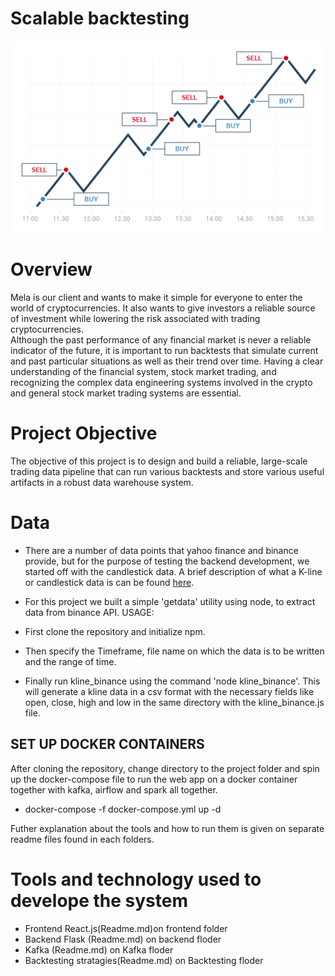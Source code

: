 # Scalable backtesting 
<img title="Mela" alt="Alt text" src="/images/cryptoTrading.png" width= "1000">

# Overview
Mela is our client and wants to make it simple for everyone to enter the world of cryptocurrencies. It also wants to give investors a reliable source of investment while lowering the risk associated with trading cryptocurrencies.   
Although the past performance of any financial market is never a reliable indicator of the future, it is important to run backtests that simulate current and past particular situations as well as their trend over time. Having a clear understanding of the financial system, stock market trading,  and recognizing the complex data engineering systems involved in the crypto and general stock market trading systems are essential.

# Project Objective 
The objective of this project is to design and build a reliable, large-scale trading data pipeline that can run various backtests and store various useful artifacts in a robust data warehouse system.

# Data
* There are a number of data points that yahoo finance and binance provide, but for the purpose of testing the backend development, we started off with the candlestick data.
A brief description of what a K-line or candlestick data is can be found [here](https://www.investopedia.com/terms/c/candlestick.asp).

* For this project we built a simple 'getdata' utility using node, to extract data from binance API.
USAGE: 
* First clone the repository and initialize npm.
* Then specify the Timeframe, file name on which the data is to be written and the range of time.
* Finally run kline_binance using the command 'node kline_binance'. This will generate a kline data in a csv format with the necessary fields like open, close, high and low in the same directory with the kline_binance.js file.

 ## SET UP DOCKER CONTAINERS

After cloning the repository, change directory to the project folder and spin up the docker-compose file to run the web app on a docker container together with kafka, airflow and spark all together. 
 
 * docker-compose -f docker-compose.yml up -d

Futher explanation about the tools and how to run them is given on separate readme files found in each folders.
# Tools and technology used to develope the system
- Frontend React.js(Readme.md)on frontend folder
- Backend Flask (Readme.md) on backend floder
- Kafka (Readme.md) on Kafka floder
- Backtesting stratagies(Readme.md) on Backtesting floder

